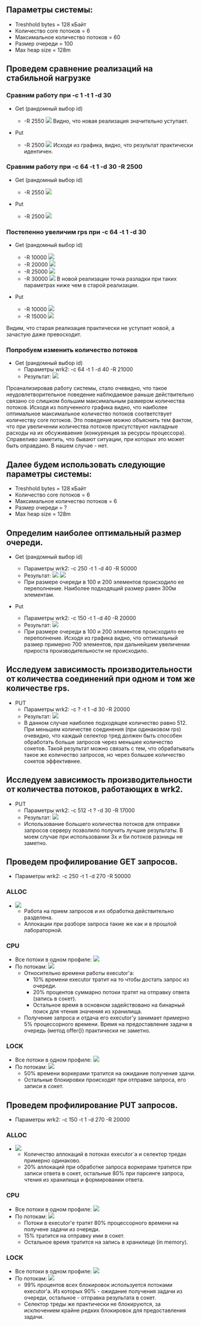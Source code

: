 ## Параметры системы:
* Treshhold bytes = 128 кБайт
* Количество core потоков = 6
* Максимальное количество потоков = 60
* Размер очереди = 100
* Max heap size = 128m

## Проведем сравнение реализаций на стабильной нагрузке

### Сравним работу при -c 1 -t 1 -d 30
* Get (рандомный выбор id)
    *  -R 2550 ![](param-tests/c1-t1-2550-get-cmp.png) Видно, что новая реализация значительно уступает.

* Put
    * -R 2500 ![](param-tests/c1-t1-2500-put-cmp.png) Исходя из графика, видно, что результат практически идентичен.

### Сравним работу при -c 64 -t 1 -d 30 -R 2500
* Get (рандомный выбор id)
    * -R 2550 ![](param-tests/c64-t1-2550-get-cmp.png)

* Put
    * -R 2500 ![](param-tests/c64-t1-2500-put-cmp.png)

### Постепенно увеличим rps при -c 64 -t 1 -d 30
* Get (рандомный выбор id)
    * -R 10000 ![](param-tests/c64-t1-10000-get-cmp.png)
    * -R 20000 ![](param-tests/c64-t1-20000-get-cmp.png)
    * -R 25000 ![](param-tests/c64-t1-25000-get-cmp.png)
    * -R 30000 ![](param-tests/c64-t1-30000-get-cmp.png)
      В новой реализации точка разладки при таких параметрах ниже чем в старой реализации.

* Put
    * -R 10000 ![](param-tests/c64-t1-10000-put-cmp.png)
    * -R 15000 ![](param-tests/c64-t1-15000-put-cmp.png)

Видим, что старая реализация практически не уступает новой, а зачастую даже превосходит.

### Попробуем изменить количество потоков

* Get (рандомный выбор id)
    * Параметры wrk2: -c 64 -t 1 -d 40 -R 21000
    * Результат: ![](param-tests/max_thread_count_cmp.png)

Проанализировав работу системы, стало очевидно, что такое неудовлетворительное поведение наблюдаемое раньше действительно связано со слишком большим максимальным размером количества потоков. Исходя из полученного графика видно, что наиболее оптимальное максимальное количество потоков соответствует количеству core потоков. Это поведение можно объяснить тем фактом, что при увеличении количества потоков присутствуют накладные расходы на их обсуживаение (конкуренция за ресурсы процессора). Справеливо заметить, что бывают ситуации, при которых это может быть оправдано. В нашем случае - нет. 

## Далее будем использовать следующие параметры системы:
* Treshhold bytes = 128 кБайт
* Количество core потоков = 6
* Максимальное количество потоков = 6
* Размер очереди = ?
* Max heap size = 128m

## Определим наиболее оптимальный размер очереди.

* Get (рандомный выбор id) 
	* Параметры wrk2: -c 250 -t 1 -d 40 -R 50000 
	* Результат:
	![](param-tests/get_queue_cmp_all.png)
	![](param-tests/get_queue_cmp.png)
	* При размере очереди в 100 и 200 элементов происходило ее переполнение. Наиболее подходящий размер равен 300м элементам.

* Put
	* Параметры wrk2: -c 150 -t 1 -d 40 -R 20000
	* Результат: ![](param-tests/put_queue_cmp.png)
	* При размере очереди в 100 и 200 элементов происходило ее переполнение. Исходя из графика видно, что оптимальный размер примерно 700 элементов, при дальнейшем увеличении прироста производительности не происходило. 

## Исследуем зависимость производительности от количества соединений при одном и том же количестве rps.

* PUT
    * Параметры wrk2: -c ? -t 1 -d 30 -R 20000
    * Результат: ![](param-tests/perf_conn.png)
    * В данном случае наиболее подходящее количество равно 512. При меньшем количестве соединения (при одинаковом rps) очевидно, что каждый селектор тред должен быть способен обработать больше запросов через меньшее количество сокетов. Такой результат можно связать с тем, что обрабатывать такое же количество запросов, но через большее количество сокетов эффективнее. 

## Исследуем зависимость производительности от количества потоков, работающих в wrk2.

* PUT
    * Параметры wrk2: -c 512 -t ? -d 30 -R 17000
    * Результат: ![](param-tests/perf_threads.png)
    * Использование большего количества потоков для отправки запросов серверу позволило получить лучшие результаты. В моем случае при использовании 3х и 6и потоков разницы не заметно.

## Проведем профилирование GET запросов.

* Параметры wrk2: -c 250 -t 1 -d 270 -R 50000

### ALLOC
* ![](profiles/get_alloc.png)
    * Работа на прием запросов и их обработка действительно разделена.
    * Аллокации при разборе запроса такие же как и в прошлой лабораторной. 
### CPU
* Все потоки в одном профиле: ![](profiles/get_cpu.png)
* По потокам: ![](profiles/get_cpu_threads.png)
    * Относительно времени работы executor'а:
        * 10% времени executor тратит на то чтобы достать запрос из очереди.
        * 20% процентов суммарно потоки тратят на отправку ответа (запись в сокет).
        * Остальное время в основном задействовано на бинарный поиск для чтения значения из хранилища.
    * Получение запроса и отдача его executor'у занимает примерно 5% процессорного времени. Время на предоставление задачи в очередь (метод offer()) практически не заметно.  
### LOCK
* Все потоки в одном профиле: ![](profiles/get_lock.png)
* По потокам: ![](profiles/get_lock_threads.png)
    * 50% времени воркерами тратится на ожидание получения здачи.
    * Остальные блокировки происходят при отправке запроса, его записи в сокет.

## Проведем профилирование PUT запросов.

* Параметры wrk2: -c 150 -t 1 -d 270 -R 20000

### ALLOC
* ![](profiles/put_alloc.png)
    * Количество аллокаций в потоках executor`а и селектор тредах примерно одинаково.
    * 20% аллокаций при обработке запроса воркерами тратится при записи ответа в сокет, остальные 80% при парсинге запроса, чтения из хранилища и формировании ответа.
### CPU
* Все потоки в одном профиле: ![](profiles/put_cpu.png)
* По потокам: ![](profiles/put_cpu_threads.png)
    * Потоки в executor'e тратят 80% процессорного времени на получене задачи из очереди.
    * 15% тратится на отправку ими в сокет.
    * Остальное время тратится на запись в хранилище (in memory).   
### LOCK
* Все потоки в одном профиле: ![](profiles/put_lock.png)
* По потокам: ![](profiles/put_lock_threads.png)
    * 99% процентов всех блокировок используется потоками executor'a. Из которых 90% - ожидание получения задачи из очереди, остальное - отправка результата в сокет.
    * Селектор треды же практически не блокируются, за исключением крайне редких блокировок для предоставления задачи.
